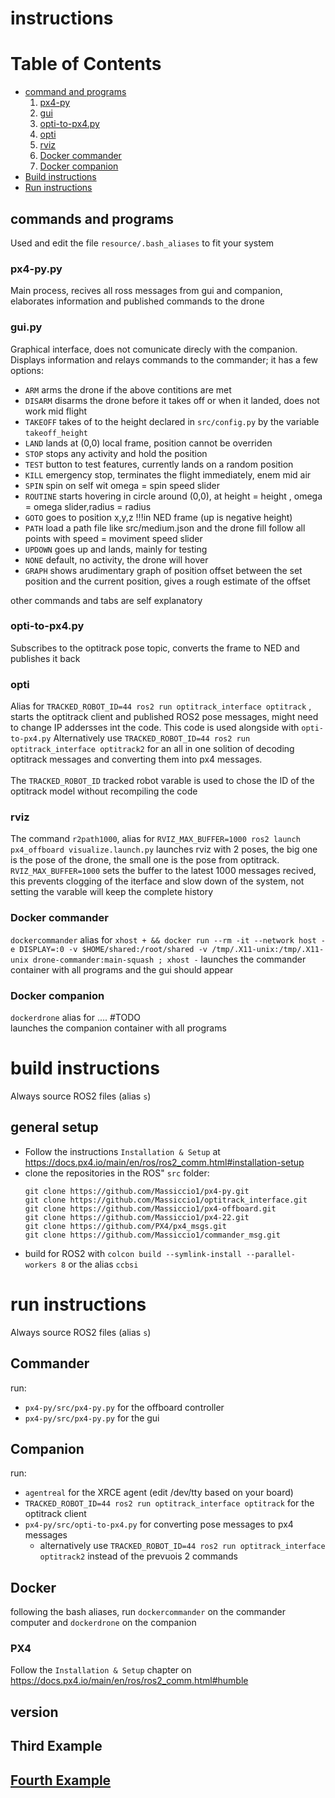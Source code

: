 # instructions

# Table of Contents

- [command and programs](#commands-and-programs)
  1. [px4-py](#px4-pypy)
  2. [gui](#guipy)
  3. [opti-to-px4.py](#opti-to-px4py)
  4. [opti](#opti)
  5. [rviz](#rviz)
  6. [Docker commander](#docker-commander)
  7. [Docker companion](#docker-companion)
- [Build instructions](#build-instructions)
- [Run instructions](#run-instructions)

## commands and programs

Used and edit the file `resource/.bash_aliases` to fit your system

### px4-py.py

Main process, recives all ross messages from gui and companion, elaborates information and published commands to the drone

### gui.py

Graphical interface, does not comunicate direcly with the companion.\
Displays information and relays commands to the commander; it has a few options:

- `ARM` arms the drone if the above contitions are met
- `DISARM` disarms the drone before it takes off or when it landed, does not work mid flight
- `TAKEOFF` takes of to the height declared in `src/config.py` by the variable `takeoff_height`
- `LAND` lands at (0,0) local frame, position cannot be overriden
- `STOP` stops any activity and hold the position
- `TEST` button to test features, currently lands on a random position
- `KILL` emergency stop, terminates the flight immediately, enem mid air
- `SPIN` spin on self wit omega = spin speed slider
- `ROUTINE` starts hovering in circle around (0,0), at height = height , omega = omega slider,radius = radius
- `GOTO` goes to position x,y,z !!!in NED frame (up is negative height)
- `PATH` load a path file like src/medium.json and the drone fill follow all points with speed = moviment speed slider
- `UPDOWN` goes up and lands, mainly for testing
- `NONE` default, no activity, the drone will hover
- `GRAPH` shows arudimentary graph of position offset between the set position and the current position, gives a rough estimate of the offset

other commands and tabs are self explanatory

### opti-to-px4.py

Subscribes to the optitrack pose topic, converts the frame to NED and publishes it back

### opti

Alias for `TRACKED_ROBOT_ID=44 ros2 run optitrack_interface optitrack` , starts the optitrack client and published ROS2 pose messages, might need to change IP addersses int the code.
This code is used alongside with `opti-to-px4.py`
Alternatively use `TRACKED_ROBOT_ID=44 ros2 run optitrack_interface optitrack2` for an all in one solition of decoding optitrack messages and converting them into px4 messages.\
\
The `TRACKED_ROBOT_ID` tracked robot varable is used to chose the ID of the optitrack model without recompiling the code

### rviz

The command `r2path1000`, alias for `RVIZ_MAX_BUFFER=1000 ros2 launch px4_offboard visualize.launch.py` launches rviz with 2 poses, the big one is the pose of the drone, the small one is the pose from optitrack.\
`RVIZ_MAX_BUFFER=1000` sets the buffer to the latest 1000 messages recived, this prevents clogging of the iterface and slow down of the system, not setting the varable will keep the complete history

### Docker commander

`dockercommander` alias for `xhost + && docker run --rm -it --network host -e DISPLAY=:0 -v $HOME/shared:/root/shared -v /tmp/.X11-unix:/tmp/.X11-unix drone-commander:main-squash ; xhost -` launches the commander container with all programs and the gui should appear

### Docker companion

`dockerdrone` alias for .... #TODO\
launches the companion container with all programs

# build instructions

Always source ROS2 files (alias `s`)

## general setup

- Follow the instructions `Installation & Setup` at https://docs.px4.io/main/en/ros/ros2_comm.html#installation-setup
- clone the repositories in the ROS" `src` folder:
  ```
  git clone https://github.com/Massiccio1/px4-py.git
  git clone https://github.com/Massiccio1/optitrack_interface.git
  git clone https://github.com/Massiccio1/px4-offboard.git
  git clone https://github.com/Massiccio1/px4-22.git
  git clone https://github.com/PX4/px4_msgs.git
  git clone https://github.com/Massiccio1/commander_msg.git
  ```
- build for ROS2 with `colcon build --symlink-install --parallel-workers 8` or the alias `ccbsi`

# run instructions

Always source ROS2 files (alias `s`)

## Commander

run:

- `px4-py/src/px4-py.py` for the offboard controller
- `px4-py/src/px4-py.py` for the gui

## Companion

run:

- `agentreal` for the XRCE agent (edit /dev/tty based on your board)
- `TRACKED_ROBOT_ID=44 ros2 run optitrack_interface optitrack` for the optitrack client
- `px4-py/src/opti-to-px4.py` for converting pose messages to px4 messages
  - alternatively use `TRACKED_ROBOT_ID=44 ros2 run optitrack_interface optitrack2` instead of the prevuois 2 commands

## Docker

following the bash aliases, run `dockercommander` on the commander computer and `dockerdrone` on the companion

### PX4

Follow the `Installation & Setup` chapter on https://docs.px4.io/main/en/ros/ros2_comm.html#humble

## version

## Third Example

## [Fourth Example](http://www.fourthexample.com)
